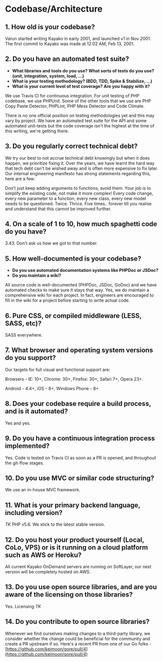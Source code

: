 # Codebase/Architecture

## 1. How old is your codebase?
Varun started writing Kayako in early 2001, and launched v1 in Nov 2001. The first commit to Kayako was made at 12:02 AM, Feb 13, 2001.

## 2. Do you have an automated test suite?
- **What libraries and tools do you use? What sorts of tests do you use? (unit, integration, system, load, ...)**
- **What is your testing methodology? (BDD, TDD, Spike & Stabilize, ...)**
- **What is your current level of test coverage? Are you happy with it?**

We use Travis CI for continuous integration. For unit testing of PHP codebase, we use PHPUnit. Some of the other tools that we use are PHP Copy Paste Detector, PHPLint, PHP Mess Detector and Code Climate.

There is no one official position on testing methodologies yet and this may vary by project. We have an automated test suite for the API and some automated unit-tests but the code coverage isn't the highest at the time of this writing, we're getting there.

## 3. Do you regularly correct technical debt?

We try our best to not accrue technical debt knowingly but when it does happen, we prioritize fixing it. Over the years, we have learnt the hard way that tech debt can't be wished away and is often more expensive to fix later. Our internal engineering manifesto has strong statements regarding this, here are a few:

Don’t just keep adding arguments to functions, avoid them. Your job is to simplify the existing code, not make it more complex! Every code change, every new parameter to a function, every new class, every new model needs to be questioned. Twice. Thrice. Five times.. forever till you realise and understand that this cannot be improved further.

## 4. On a scale of 1 to 10, how much spaghetti code do you have?

3.43. Don't ask us how we got to that number.

## 5. How well-documented is your codebase?
- **Do you use automated documentation systems like PHPDoc or JSDoc?**
- **Do you maintain a wiki?**

All source code is well-documented (PHPDoc, JSDoc, GoDoc) and we have automated checks to make sure it stays that way. Yes, we do maintain a comprehensive wiki for each project. In fact, engineers are encouraged to fill in the wiki for a project before starting to write actual code.

## 6. Pure CSS, or compiled middleware (LESS, SASS, etc)?

SASS everywhere.

## 7. What browser and operating system versions do you support?

Our targets for full visual and functional support are:

Browsers - IE: 10+, Chrome: 30+, Firefox: 30+, Safari 7+, Opera 23+.

Android - 4.4+, iOS - 8+, Windows Phone - 8+

## 8. Does your codebase require a build process, and is it automated?

Yes and yes.

## 9. Do you have a continuous integration process implemented?

Yes. Code is tested on Travis CI as soon as a PR is opened, and throughout the git-flow stages.

## 10. Do you use MVC or similar code structuring?

We use an in-house MVC framework.

## 11. What is your primary backend language, including version?

*TK* PHP v5.6. We stick to the latest stable version.

## 12. Do you host your product yourself (Local, CoLo, VPS) or is it running on a cloud platform such as AWS or Heroku?

All current Kayako OnDemand servers are running on SoftLayer, our next version will be completely hosted on AWS.

## 13. Do you use open source libraries, and are you aware of the licensing on those libraries?

Yes. Licensing *TK*

## 14. Do you contribute to open source libraries?

Whenever we find ourselves making changes to a third-party library, we consider whether the change could be beneficial for the community and create a PR upstream if so. Here's a recent PR from one of our Go folks - [https://github.com/keimoon/gore/pull/4](https://github.com/keimoon/gore/pull/4)